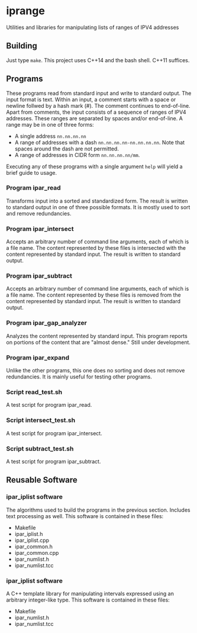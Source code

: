 # iprange
Utilities and libraries for manipulating lists of ranges of IPV4 addresses

## Building

Just type `make`. This project uses C++14 and the bash shell. C++11 suffices.

## Programs

These programs read from standard input and write to standard
output. The input format is text. Within an input, a comment starts
with a space or newline follwed by a hash mark (#). The comment
continues to end-of-line.  Apart from comments, the input consists
of a sequence of ranges of IPV4 addresses. These ranges are separated
by spaces and/or end-of-line. A range may be in one of three forms:

* A single address `nn.nn.nn.nn`
* A range of addresses with a dash `nn.nn.nn.nn-nn.nn.nn.nn`. Note that spaces
around the dash are not permitted.
* A range of addresses in CIDR form `nn.nn.nn.nn/mm`.

Executing any of these programs with a single argument `help` will yield a
brief guide to usage.

### Program ipar_read

Transforms input into a sorted and standardized form. The result is written to
standard output in one of three possible formats. It is mostly used to sort
and remove redundancies.

### Program ipar_intersect

Accepts an arbitrary number of command line arguments, each of which is a file
name. The content represented by these files is intersected with the content
represented by standard input. The result is written to standard output.

### Program ipar_subtract

Accepts an arbitrary number of command line arguments, each of which is a file
name. The content represented by these files is removed from the content
represented by standard input. The result is written to standard output.

### Program ipar_gap_analyzer

Analyzes the content represented by standard input. This program reports on
portions of the content that are "almost dense." Still under development.

### Program ipar_expand

Unlike the other programs, this one does no sorting and does not remove
redundancies. It is mainly useful for testing other programs.

### Script read_test.sh

A test script for program ipar_read.

### Script intersect_test.sh

A test script for program ipar_intersect.

### Script subtract_test.sh

A test script for program ipar_subtract.

## Reusable Software

### ipar_iplist software

The algorithms used to build the programs in the previous section. Includes
text processing as well. This software is contained in these files:
* Makefile
* ipar_iplist.h
* ipar_iplist.cpp
* ipar_common.h
* ipar_common.cpp
* ipar_numlist.h
* ipar_numlist.tcc

### ipar_iplist software

A C++ template library for manipulating intervals expressed using an arbitrary
integer-like type. This software is contained in these files:
* Makefile
* ipar_numlist.h
* ipar_numlist.tcc
